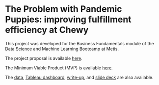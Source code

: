 # The Problem with Pandemic Puppies: improving fulfillment efficiency at Chewy

This project was developed for the Business Fundamentals module of the Data Science and Machine Learning Bootcamp at Metis.

The project proposal is available [here](https://github.com/hmlewis-astro/chewy_business/blob/main/proposal.md).

The Minimum Viable Product (MVP) is available [here](https://github.com/hmlewis-astro/chewy_business/blob/main/mvp.md).

The [data](https://github.com/hmlewis-astro/chewy_business/blob/main/pet_ownership.xlsx), [Tableau dashboard](), [write-up](https://github.com/hmlewis-astro/chewy_business/blob/main/final_pres/final_writeup.md), and [slide deck](https://github.com/hmlewis-astro/chewy_business/blob/main/final_pres/Lewis_chewy_business.pdf) are also available.
